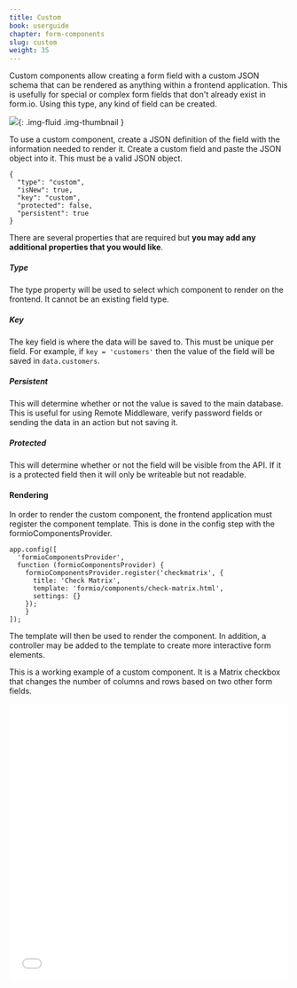 ```yaml
---
title: Custom
book: userguide
chapter: form-components
slug: custom
weight: 35
---
```

Custom components allow creating a form field with a custom JSON schema that can be rendered as anything within a frontend application. This is usefully for special or complex form fields that don't already exist in form.io. Using this type, any kind of field can be created.
 
![](/assets/img/custom.png){: .img-fluid .img-thumbnail }
 
To use a custom component, create a JSON definition of the field with the information needed to render it. Create a custom field and paste the JSON object into it. This must be a valid JSON object.

```
{
  "type": "custom",
  "isNew": true,
  "key": "custom",
  "protected": false,
  "persistent": true
}
```

There are several properties that are required but **you may add any additional properties that you would like**.

##### Type
The type property will be used to select which component to render on the frontend. It cannot be an existing field type.

##### Key
The key field is where the data will be saved to. This must be unique per field. For example, if ```key = 'customers'``` then the value of the field will be saved in ```data.customers```.

##### Persistent
This will determine whether or not the value is saved to the main database. This is useful for using Remote Middleware, verify password fields or sending the data in an action but not saving it. 

##### Protected
This will determine whether or not the field will be visible from the API. If it is a protected field then it will only be writeable but not readable.

#### Rendering

In order to render the custom component, the frontend application must register the component template. This is done in the config step with the formioComponentsProvider.

```
app.config([
  'formioComponentsProvider',
  function (formioComponentsProvider) {
    formioComponentsProvider.register('checkmatrix', {
      title: 'Check Matrix',
      template: 'formio/components/check-matrix.html',
      settings: {}
    });
	}
]);
```

The template will then be used to render the component. In addition, a controller may be added to the template to create more interactive form elements.

This is a working example of a custom component. It is a Matrix checkbox that changes the number of columns and rows based on two other form fields.
 
<iframe width="100%" height="500" src="//jsfiddle.net/randallknutson/zLxhqarh/embedded/result,js,html/" allowfullscreen="allowfullscreen" frameborder="0"></iframe>
